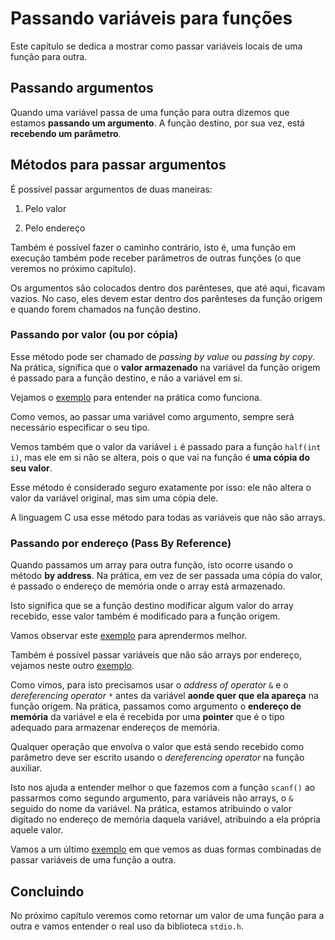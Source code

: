 # Passando variáveis para funções

Este capítulo se dedica a mostrar como passar variáveis locais de uma função para outra.

## Passando argumentos

Quando uma variável passa de uma função para outra dizemos que estamos **passando um argumento**. A função destino, por sua vez, está **recebendo um parâmetro**.

## Métodos para passar argumentos

É possível passar argumentos de duas maneiras:

1. Pelo valor

2. Pelo endereço

Também é possível fazer o caminho contrário, isto é, uma função em execução também pode receber parâmetros de outras funções (o que veremos no próximo capítulo).

Os argumentos são colocados dentro dos parênteses, que até aqui, ficavam vazios. No caso, eles devem estar dentro dos parênteses da função origem e quando forem chamados na função destino.

### Passando por valor (ou por cópia)

Esse método pode ser chamado de *passing by value* ou *passing by copy*. Na prática, significa que o **valor armazenado** na variável da função origem é passado para a função destino, e não a variável em si.

Vejamos o [exemplo](./sample1.c) para entender na prática como funciona.

Como vemos, ao passar uma variável como argumento, sempre será necessário especificar o seu tipo.

Vemos também que o valor da variável `i` é passado para a função `half(int i)`, mas ele em si não se altera, pois o que vai na função é **uma cópia do seu valor**.

Esse método é considerado seguro exatamente por isso: ele não altera o valor da variável original, mas sim uma cópia dele.

A linguagem C usa esse método para todas as variáveis que não são arrays.

### Passando por endereço (Pass By Reference)

Quando passamos um array para outra função, isto ocorre usando o método **by address**. Na prática, em vez de ser passada uma cópia do valor, é passado o endereço de memória onde o array está armazenado.

Isto significa que se a função destino modificar algum valor do array recebido, esse valor também é modificado para a função origem.

Vamos observar este [exemplo](./sample2.c) para aprendermos melhor.

Também é possível passar variáveis que não são arrays por endereço, vejamos neste outro [exemplo](./sample3.c).

Como vimos, para isto precisamos usar o *address of operator* `&` e o *dereferencing operator* `*` antes da variável **aonde quer que ela apareça** na função origem. Na prática, passamos como argumento o **endereço de memória** da variável e ela é recebida por uma **pointer** que é o tipo adequado para armazenar endereços de memória.

Qualquer operação que envolva o valor que está sendo recebido como parâmetro deve ser escrito usando o *dereferencing operator* na função auxiliar.

Isto nos ajuda a entender melhor o que fazemos com a função `scanf()` ao passarmos como segundo argumento, para variáveis não arrays, o `&` seguido do nome da variável. Na prática, estamos atribuindo o valor digitado no endereço de memória daquela variável, atribuindo a ela própria aquele valor.

Vamos a um último [exemplo](./sample4.c) em que vemos as duas formas combinadas de passar variáveis de uma função a outra.

## Concluindo

No próximo capítulo veremos como retornar um valor de uma função para a outra e vamos entender o real uso da biblioteca `stdio.h`.
